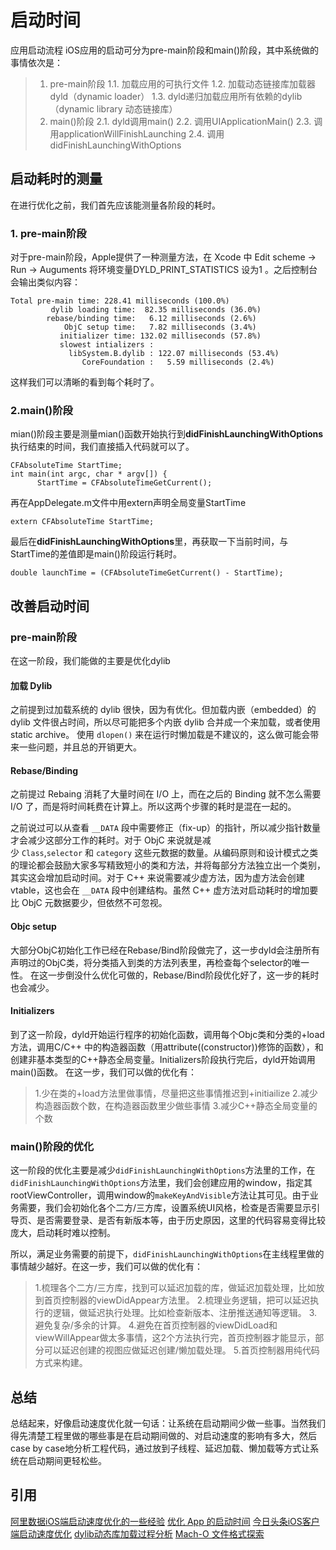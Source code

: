 # 启动时间
应用启动流程
iOS应用的启动可分为pre-main阶段和main()阶段，其中系统做的事情依次是：
> 1. pre-main阶段
1.1. 加载应用的可执行文件
1.2. 加载动态链接库加载器dyld（dynamic loader）
1.3. dyld递归加载应用所有依赖的dylib（dynamic library 动态链接库）
> 2. main()阶段
2.1. dyld调用main() 
2.2. 调用UIApplicationMain() 
2.3. 调用applicationWillFinishLaunching
2.4. 调用didFinishLaunchingWithOptions

## 启动耗时的测量
在进行优化之前，我们首先应该能测量各阶段的耗时。

### 1. pre-main阶段
对于pre-main阶段，Apple提供了一种测量方法，在 Xcode 中 Edit scheme -> Run -> Auguments 将环境变量DYLD_PRINT_STATISTICS 设为1 。之后控制台会输出类似内容：
```
Total pre-main time: 228.41 milliseconds (100.0%)
         dylib loading time:  82.35 milliseconds (36.0%)
        rebase/binding time:   6.12 milliseconds (2.6%)
            ObjC setup time:   7.82 milliseconds (3.4%)
           initializer time: 132.02 milliseconds (57.8%)
           slowest intializers :
             libSystem.B.dylib : 122.07 milliseconds (53.4%)
                CoreFoundation :   5.59 milliseconds (2.4%)
```
这样我们可以清晰的看到每个耗时了。
### 2.main()阶段
mian()阶段主要是测量mian()函数开始执行到**didFinishLaunchingWithOptions**执行结束的时间，我们直接插入代码就可以了。
```
CFAbsoluteTime StartTime;
int main(int argc, char * argv[]) {
      StartTime = CFAbsoluteTimeGetCurrent();
```
再在AppDelegate.m文件中用extern声明全局变量StartTime
```
extern CFAbsoluteTime StartTime;
```
最后在**didFinishLaunchingWithOptions**里，再获取一下当前时间，与StartTime的差值即是main()阶段运行耗时。
```
double launchTime = (CFAbsoluteTimeGetCurrent() - StartTime);
```
## 改善启动时间
### pre-main阶段
在这一阶段，我们能做的主要是优化dylib
#### 加载 Dylib

之前提到过加载系统的 dylib 很快，因为有优化。但加载内嵌（embedded）的 dylib 文件很占时间，所以尽可能把多个内嵌 dylib 合并成一个来加载，或者使用 static archive。
使用 `dlopen()` 来在运行时懒加载是不建议的，这么做可能会带来一些问题，并且总的开销更大。

#### Rebase/Binding

之前提过 Rebaing 消耗了大量时间在 I/O 上，而在之后的 Binding 就不怎么需要 I/O 了，而是将时间耗费在计算上。所以这两个步骤的耗时是混在一起的。

之前说过可以从查看 `__DATA` 段中需要修正（fix-up）的指针，所以减少指针数量才会减少这部分工作的耗时。对于 ObjC 来说就是减少 `Class`,`selector` 和 `category` 这些元数据的数量。从编码原则和设计模式之类的理论都会鼓励大家多写精致短小的类和方法，并将每部分方法独立出一个类别，其实这会增加启动时间。对于 C++ 来说需要减少虚方法，因为虚方法会创建 vtable，这也会在 `__DATA` 段中创建结构。虽然 C++ 虚方法对启动耗时的增加要比 ObjC 元数据要少，但依然不可忽视。
#### Objc setup
大部分ObjC初始化工作已经在Rebase/Bind阶段做完了，这一步dyld会注册所有声明过的ObjC类，将分类插入到类的方法列表里，再检查每个selector的唯一性。
在这一步倒没什么优化可做的，Rebase/Bind阶段优化好了，这一步的耗时也会减少。
#### Initializers
到了这一阶段，dyld开始运行程序的初始化函数，调用每个Objc类和分类的+load方法，调用C/C++ 中的构造器函数（用attribute((constructor))修饰的函数），和创建非基本类型的C++静态全局变量。Initializers阶段执行完后，dyld开始调用main()函数。
在这一步，我们可以做的优化有：
> 1.少在类的+load方法里做事情，尽量把这些事情推迟到+initiailize
2.减少构造器函数个数，在构造器函数里少做些事情
3.减少C++静态全局变量的个数

### main()阶段的优化
这一阶段的优化主要是减少`didFinishLaunchingWithOptions`方法里的工作，在`didFinishLaunchingWithOptions`方法里，我们会创建应用的window，指定其rootViewController，调用window的`makeKeyAndVisible`方法让其可见。由于业务需要，我们会初始化各个二方/三方库，设置系统UI风格，检查是否需要显示引导页、是否需要登录、是否有新版本等，由于历史原因，这里的代码容易变得比较庞大，启动耗时难以控制。

所以，满足业务需要的前提下，`didFinishLaunchingWithOptions`在主线程里做的事情越少越好。在这一步，我们可以做的优化有：
> 1.梳理各个二方/三方库，找到可以延迟加载的库，做延迟加载处理，比如放到首页控制器的viewDidAppear方法里。
2.梳理业务逻辑，把可以延迟执行的逻辑，做延迟执行处理。比如检查新版本、注册推送通知等逻辑。
3.避免复杂/多余的计算。
4.避免在首页控制器的viewDidLoad和viewWillAppear做太多事情，这2个方法执行完，首页控制器才能显示，部分可以延迟创建的视图应做延迟创建/懒加载处理。
> 5.首页控制器用纯代码方式来构建。

## 总结
总结起来，好像启动速度优化就一句话：让系统在启动期间少做一些事。当然我们得先清楚工程里做的哪些事是在启动期间做的、对启动速度的影响有多大，然后case by case地分析工程代码，通过放到子线程、延迟加载、懒加载等方式让系统在启动期间更轻松些。

## 引用
[阿里数据iOS端启动速度优化的一些经验](https://www.jianshu.com/p/f29b59f4c2b9)
[优化 App 的启动时间](http://yulingtianxia.com/blog/2016/10/30/Optimizing-App-Startup-Time/#%E6%94%B9%E5%96%84%E5%90%AF%E5%8A%A8%E6%97%B6%E9%97%B4) 
[今日头条iOS客户端启动速度优化](https://techblog.toutiao.com/2017/01/17/iosspeed/)
[dylib动态库加载过程分析](https://feicong.github.io/2017/01/14/dylib/index.html)
[Mach-O 文件格式探索](https://www.desgard.com/iosre-1/)